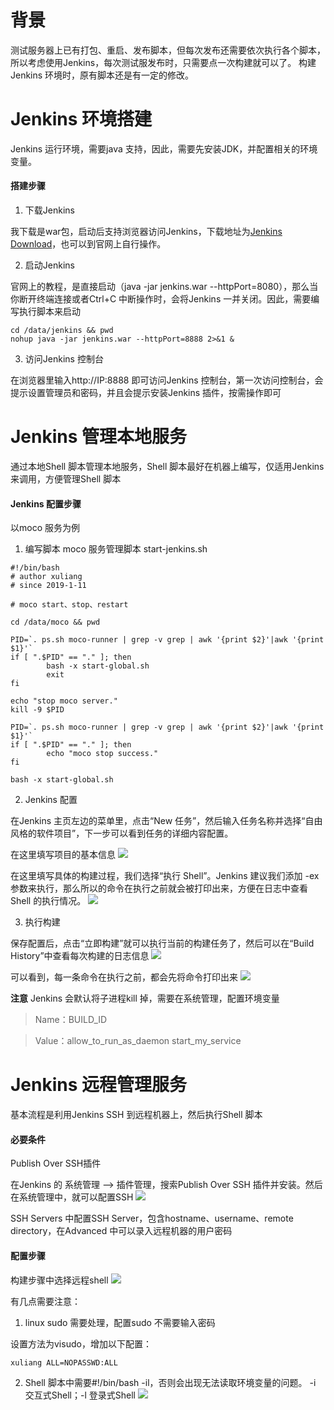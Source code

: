 # 背景
测试服务器上已有打包、重启、发布脚本，但每次发布还需要依次执行各个脚本，所以考虑使用Jenkins，每次测试服发布时，只需要点一次构建就可以了。
构建Jenkins 环境时，原有脚本还是有一定的修改。

# Jenkins 环境搭建
Jenkins 运行环境，需要java 支持，因此，需要先安装JDK，并配置相关的环境变量。
#### 搭建步骤
1. 下载Jenkins

我下载是war包，启动后支持浏览器访问Jenkins，下载地址为[Jenkins Download](http://mirrors.jenkins.io/war-stable/latest/jenkins.war)，也可以到官网上自行操作。

2. 启动Jenkins

官网上的教程，是直接启动（java -jar jenkins.war --httpPort=8080），那么当你断开终端连接或者Ctrl+C 中断操作时，会将Jenkins 一并关闭。因此，需要编写执行脚本来启动
```
cd /data/jenkins && pwd
nohup java -jar jenkins.war --httpPort=8888 2>&1 &
```

3. 访问Jenkins 控制台

在浏览器里输入http://IP:8888 即可访问Jenkins 控制台，第一次访问控制台，会提示设置管理员和密码，并且会提示安装Jenkins 插件，按需操作即可


# Jenkins 管理本地服务
通过本地Shell 脚本管理本地服务，Shell 脚本最好在机器上编写，仅适用Jenkins 来调用，方便管理Shell 脚本
#### Jenkins 配置步骤
以moco 服务为例

1. 编写脚本
moco 服务管理脚本 start-jenkins.sh
```
#!/bin/bash
# author xuliang
# since 2019-1-11

# moco start、stop、restart

cd /data/moco && pwd

PID=`. ps.sh moco-runner | grep -v grep | awk '{print $2}'|awk '{print $1}'`
if [ ".$PID" == "." ]; then
        bash -x start-global.sh
        exit
fi

echo "stop moco server."
kill -9 $PID

PID=`. ps.sh moco-runner | grep -v grep | awk '{print $2}'|awk '{print $1}'`
if [ ".$PID" == "." ]; then
        echo "moco stop success."
fi

bash -x start-global.sh
```

2. Jenkins 配置

在Jenkins 主页左边的菜单里，点击“New 任务”，然后输入任务名称并选择“自由风格的软件项目”，下一步可以看到任务的详细内容配置。

在这里填写项目的基本信息
![](https://oscimg.oschina.net/oscnet/595b5ab943f320619d872eda9553890d3ad.jpg)

在这里填写具体的构建过程，我们选择“执行 Shell”。Jenkins 建议我们添加 -ex 参数来执行，那么所以的命令在执行之前就会被打印出来，方便在日志中查看Shell 的执行情况。
![](https://oscimg.oschina.net/oscnet/f9a294e30e4735f557caf9496cc1aabac29.jpg)

3. 执行构建

保存配置后，点击“立即构建”就可以执行当前的构建任务了，然后可以在“Build History”中查看每次构建的日志信息
![](https://oscimg.oschina.net/oscnet/d39bbd98d6cb9262613f7baee251d8c1886.jpg)

可以看到，每一条命令在执行之前，都会先将命令打印出来
![](https://oscimg.oschina.net/oscnet/65e1958ef9a011b8e3eda052061db42b969.jpg)

**注意**
Jenkins 会默认将子进程kill 掉，需要在系统管理，配置环境变量

> Name：BUILD_ID

> Value：allow_to_run_as_daemon start_my_service

# Jenkins 远程管理服务
基本流程是利用Jenkins SSH 到远程机器上，然后执行Shell 脚本
#### 必要条件
Publish Over SSH插件

在Jenkins 的 系统管理 --> 插件管理，搜索Publish Over SSH 插件并安装。然后在系统管理中，就可以配置SSH 
![](https://oscimg.oschina.net/oscnet/57e975d4028008477fc2bdff2b893879c9e.jpg)

SSH Servers 中配置SSH Server，包含hostname、username、remote directory，在Advanced 中可以录入远程机器的用户密码

#### 配置步骤

构建步骤中选择远程shell 
![](https://oscimg.oschina.net/oscnet/fa1581d3992357ec1dc510af32c151dadfb.jpg)

有几点需要注意：
1. linux sudo 需要处理，配置sudo 不需要输入密码

设置方法为visudo，增加以下配置：
```
xuliang ALL=NOPASSWD:ALL
```

2. Shell 脚本中需要#!/bin/bash -il，否则会出现无法读取环境变量的问题。
-i 交互式Shell；-l 登录式Shell
![](https://oscimg.oschina.net/oscnet/f67984763ed5daec02c59dc5966533ef28f.jpg)


